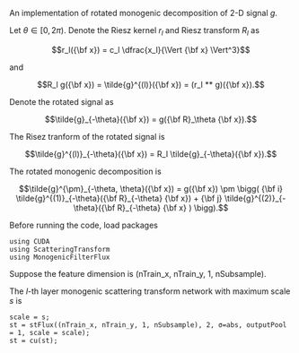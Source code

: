 An implementation of rotated monogenic decomposition of 2-D signal $g$.

Let $\theta \in [0, 2 \pi)$. Denote the Riesz kernel $r_l$ and Riesz transform $R_l$ as  
```math
r_l({\bf x}) = c_l \dfrac{x_l}{\Vert {\bf x} \Vert^3}
```
and
```math
R_l g({\bf x}) = \tilde{g}^{(l)}({\bf x}) = (r_l ** g)({\bf x}).
```

Denote the rotated signal as
```math
\tilde{g}_{-\theta}({\bf x}) = g({\bf R}_\theta {\bf x}).
```

The Risez tranform of the rotated signal is
```math
\tilde{g}^{(l)}_{-\theta}({\bf x}) = R_l \tilde{g}_{-\theta}({\bf x}).
```

The rotated monogenic decomposition is 
```math
\tilde{g}^{\pm}_{-\theta, \theta}({\bf x}) = g({\bf x}) \pm \bigg( {\bf i} \tilde{g}^{(1)}_{-\theta}({\bf R}_{-\theta} {\bf x}) + {\bf j} \tilde{g}^{(2)}_{-\theta}({\bf R}_{-\theta} {\bf x} ) \bigg).
```

Before running the code, load packages
```
using CUDA
using ScatteringTransform
using MonogenicFilterFlux
```

Suppose the feature dimension is (nTrain_x, nTrain_y, 1, nSubsample).

The $l$-th layer monogenic scattering transform network with maximum scale $s$ is 
```
scale = s; 
st = stFlux((nTrain_x, nTrain_y, 1, nSubsample), 2, σ=abs, outputPool = 1, scale = scale); 
st = cu(st);
```
